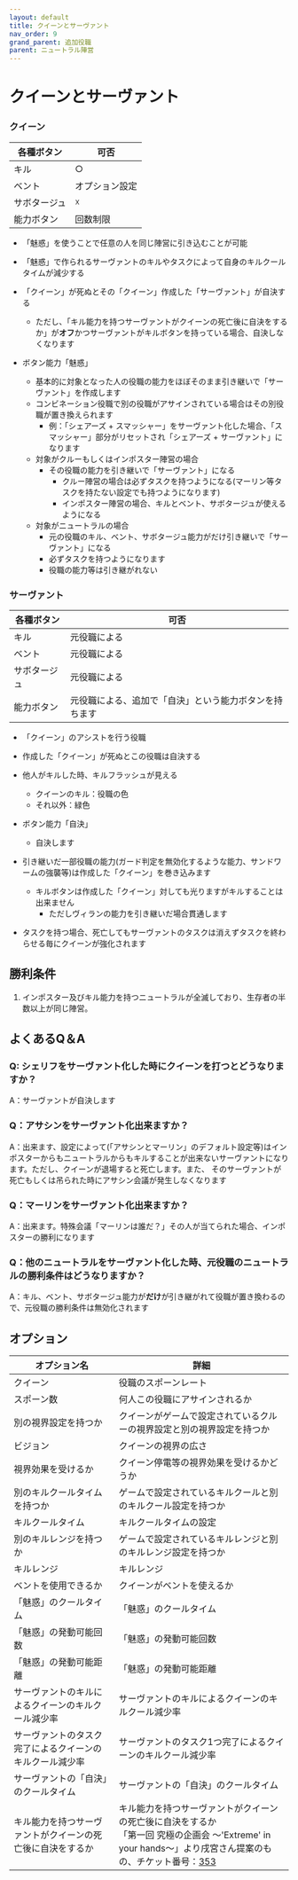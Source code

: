 ```yaml
---
layout: default
title: クイーンとサーヴァント
nav_order: 9
grand_parent: 追加役職
parent: ニュートラル陣営
---
```


# クイーンとサーヴァント

### クイーン

|  各種ボタン |  可否  |
| ---- | ---- |
|  キル  | ○ |
|  ベント  | オプション設定 |
|  サボタージュ  | ☓ |
|  能力ボタン  | 回数制限 |

- 「魅惑」を使うことで任意の人を同じ陣営に引き込むことが可能
- 「魅惑」で作られるサーヴァントのキルやタスクによって自身のキルクールタイムが減少する
- 「クイーン」が死ぬとその「クイーン」作成した「サーヴァント」が自決する
  - ただし、「キル能力を持つサーヴァントがクイーンの死亡後に自決をするか」が**オフ**かつサーヴァントがキルボタンを持っている場合、自決しなくなります

- ボタン能力「魅惑」
  - 基本的に対象となった人の役職の能力をほぼそのまま引き継いで「サーヴァント」を作成します
  - コンビネーション役職で別の役職がアサインされている場合はその別役職が置き換えられます
    - 例：「シェアーズ + スマッシャー」をサーヴァント化した場合、「スマッシャー」部分がリセットされ「シェアーズ + サーヴァント」になります
  - 対象がクルーもしくはインポスター陣営の場合
    - その役職の能力を引き継いで「サーヴァント」になる
      - クルー陣営の場合は必ずタスクを持つようになる(マーリン等タスクを持たない設定でも持つようになります)
      - インポスター陣営の場合、キルとベント、サボタージュが使えるようになる
  - 対象がニュートラルの場合
    - 元の役職のキル、ベント、サボタージュ能力がだけ引き継いで「サーヴァント」になる
    - 必ずタスクを持つようになります
    - 役職の能力等は引き継がれない

### サーヴァント

|  各種ボタン |  可否  |
| ---- | ---- |
|  キル  | 元役職による |
|  ベント  | 元役職による |
|  サボタージュ  | 元役職による |
|  能力ボタン  | 元役職による、追加で「自決」という能力ボタンを持ちます |

- 「クイーン」のアシストを行う役職
- 作成した「クイーン」が死ぬとこの役職は自決する
- 他人がキルした時、キルフラッシュが見える
  - クイーンのキル：役職の色
  - それ以外：緑色

- ボタン能力「自決」
  - 自決します
- 引き継いだ一部役職の能力(ガード判定を無効化するような能力、サンドワームの強襲等)は作成した「クイーン」を巻き込みます
  - キルボタンは作成した「クイーン」対しても光りますがキルすることは出来ません
    - ただしヴィランの能力を引き継いだ場合貫通します
- タスクを持つ場合、死亡してもサーヴァントのタスクは消えずタスクを終わらせる毎にクイーンが強化されます

## 勝利条件
1. インポスター及びキル能力を持つニュートラルが全滅しており、生存者の半数以上が同じ陣営。


## よくあるQ＆A

### Q: シェリフをサーヴァント化した時にクイーンを打つとどうなりますか？
A：サーヴァントが自決します

### Q：アサシンをサーヴァント化出来ますか？

A：出来ます、設定によって(「アサシンとマーリン」のデフォルト設定等)はインポスターからもニュートラルからもキルすることが出来ないサーヴァントになります。ただし、クイーンが退場すると死亡します。また、
そのサーヴァントが死亡もしくは吊られた時にアサシン会議が発生しなくなります

### Q：マーリンをサーヴァント化出来ますか？

A：出来ます。特殊会議「マーリンは誰だ？」その人が当てられた場合、インポスターの勝利になります

### Q：他のニュートラルをサーヴァント化した時、元役職のニュートラルの勝利条件はどうなりますか？

A：キル、ベント、サボタージュ能力が**だけ**が引き継がれて役職が置き換わるので、元役職の勝利条件は無効化されます

## オプション

|  オプション名 |  詳細  |
| ---- | ---- |
|  クイーン  | 役職のスポーンレート |
|  スポーン数  | 何人この役職にアサインされるか |
|  別の視界設定を持つか  |  クイーンがゲームで設定されているクルーの視界設定と別の視界設定を持つか  |
|  ビジョン  |  クイーンの視界の広さ  |
|  視界効果を受けるか  |  クイーン停電等の視界効果を受けるかどうか  |
|  別のキルクールタイムを持つか  | ゲームで設定されているキルクールと別のキルクール設定を持つか |
|  キルクールタイム  |  キルクールタイムの設定  |
|  別のキルレンジを持つか  |  ゲームで設定されているキルレンジと別のキルレンジ設定を持つか  |
|  キルレンジ  |  キルレンジ  |
| ベントを使用できるか | クイーンがベントを使えるか |
|  「魅惑」のクールタイム  |  「魅惑」のクールタイム  |
|  「魅惑」の発動可能回数  |  「魅惑」の発動可能回数  |
|  「魅惑」の発動可能距離  |  「魅惑」の発動可能距離  |
|  サーヴァントのキルによるクイーンのキルクール減少率  |  サーヴァントのキルによるクイーンのキルクール減少率  |
|  サーヴァントのタスク完了によるクイーンのキルクール減少率  |  サーヴァントのタスク1つ完了によるクイーンのキルクール減少率  |
|  サーヴァントの「自決」のクールタイム  |  サーヴァントの「自決」のクールタイム  |
| キル能力を持つサーヴァントがクイーンの死亡後に自決をするか | キル能力を持つサーヴァントがクイーンの死亡後に自決をするか<br>「第一回 究極の企画会  ～'Extreme' in your hands～」より戌宮さん提案のもの、チケット番号：[353](https://github.com/yukieiji/ExtremeRoles/issues/353) |
